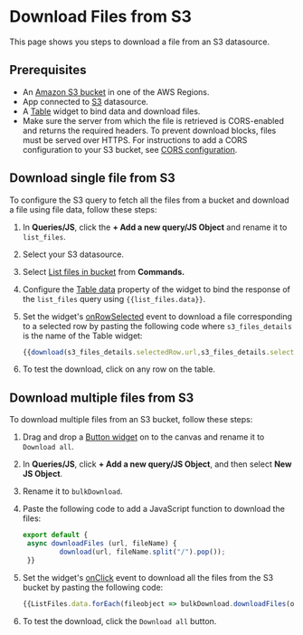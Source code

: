 # Download Files from S3 

This page shows you steps to download a file from an S3 datasource.

## Prerequisites

- An [Amazon S3 bucket](https://docs.aws.amazon.com/AmazonS3/latest/userguide/create-bucket-overview.html) in one of the AWS Regions.
- App connected to [S3](https://docs.appsmith.com/connect-data/reference/querying-amazon-s3) datasource.
- A [Table](https://docs.appsmith.com/reference/widgets/table) widget to bind data and download files.
- Make sure the server from which the file is retrieved is CORS-enabled and returns the required headers. To prevent download blocks, files must be served over HTTPS. For instructions to add a CORS configuration to your S3 bucket, see [CORS configuration](https://docs.aws.amazon.com/AmazonS3/latest/userguide/ManageCorsUsing.html).

## Download single file from S3

To configure the S3 query to fetch all the files from a bucket and download a file using file data, follow these steps:

1. In **Queries/JS**, click the **+ Add a new query/JS Object** and rename it to `list_files`.
2. Select your S3 datasource.
3. Select [List files in bucket](https://docs.appsmith.com/connect-data/reference/querying-amazon-s3#list-files-in-bucket) from **Commands.**
4. Configure the [Table data](https://docs.appsmith.com/reference/widgets/table#table-data-arrayobject) property of the widget to bind the response of the `list_files` query using `{{list_files.data}}`.
5. Set the widget's [onRowSelected](https://docs.appsmith.com/reference/widgets/table#onrowselected) event to download a file corresponding to a selected row by pasting the following code where `s3_files_details` is the name of the Table widget:

   ```jsx
   {{download(s3_files_details.selectedRow.url,s3_files_details.selectedRow.fileName.split("/").pop())}}}
   ```
7. To test the download, click on any row on the table.

## Download multiple files from S3

To download multiple files from an S3 bucket, follow these steps:

1. Drag and drop a [Button widget](https://docs.appsmith.com/reference/widgets/button) on to the canvas and rename it to `Download all`.
2. In **Queries/JS**, click **+ Add a new query/JS Object**, and then select **New JS Object**.
3. Rename it to `bulkDownload`.
4. Paste the following code to add a JavaScript function to download the files:
   ```jsx
   export default {
	async downloadFiles (url, fileName) {
			download(url, fileName.split("/").pop());
	}}
   ```
5. Set the widget's [onClick](https://docs.appsmith.com/reference/widgets/button#onclick) event to download all the files from the S3 bucket by pasting the following code:

   ```jsx
   {{ListFiles.data.forEach(fileobject => bulkDownload.downloadFiles(object.signedUrl,object.fileName))}}
   ```
6. To test the download, click the `Download all` button.
